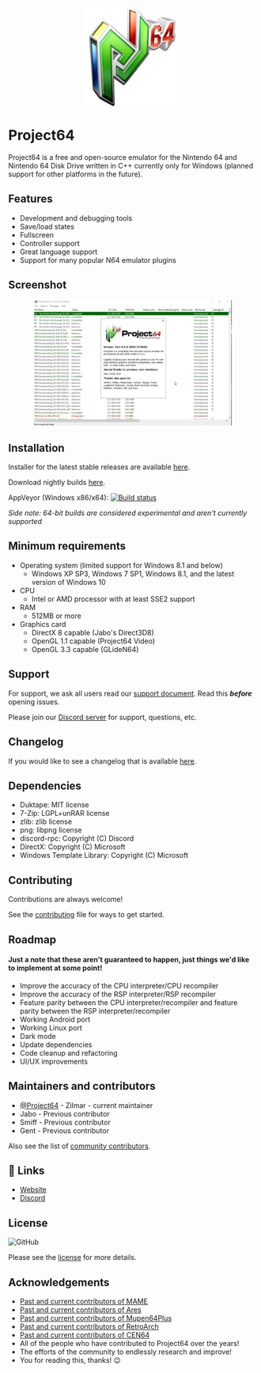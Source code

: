 <p align="center">
  <img src="./Docs/img/icon.png" alt="logo" width="200" />
</p>

# Project64

Project64 is a free and open-source emulator for the Nintendo 64 and Nintendo 64 Disk Drive written in C++ currently only for Windows (planned support for other platforms in the future).

## Features

- Development and debugging tools
- Save/load states
- Fullscreen
- Controller support
- Great language support
- Support for many popular N64 emulator plugins

## Screenshot

<p align="center">
  <img src="./Docs/img/screen.png" alt="screenshot" width="400" />
</p>

## Installation

Installer for the latest stable releases are available [here](https://www.pj64-emu.com/windows-downloads).

Download nightly builds [here](https://www.pj64-emu.com/nightly-builds).

AppVeyor (Windows x86/x64): [![Build status](https://ci.appveyor.com/api/projects/status/sbtwyhaexslyhgx3?svg=true
)](https://ci.appveyor.com/project/project64/project64/branch/develop)

*Side note: 64-bit builds are considered experimental and aren't currently supported*

## Minimum requirements

* Operating system (limited support for Windows 8.1 and below)
  * Windows XP SP3, Windows 7 SP1, Windows 8.1, and the latest version of Windows 10
* CPU
  * Intel or AMD processor with at least SSE2 support
* RAM
  * 512MB or more
* Graphics card
  * DirectX 8 capable (Jabo's Direct3D8)
  * OpenGL 1.1 capable (Project64 Video)
  * OpenGL 3.3 capable (GLideN64)

## Support

For support, we ask all users read our [support document](./Docs/SUPPORT.md). Read this ***before*** opening issues.

Please join our [Discord server](https://discord.gg/Cg3zquF) for support, questions, etc.

## Changelog

If you would like to see a changelog that is available [here](./Docs/CHANGELOG.md).

## Dependencies

- Duktape: MIT license
- 7-Zip: LGPL+unRAR license
- zlib: zlib license
- png: libpng license
- discord-rpc: Copyright (C) Discord
- DirectX: Copyright (C) Microsoft
- Windows Template Library: Copyright (C) Microsoft

## Contributing

Contributions are always welcome!

See the [contributing](./.github/CONTRIBUTING.md) file for ways to get started.

## Roadmap

#### Just a note that these aren't guaranteed to happen, just things we'd like to implement at some point!

- Improve the accuracy of the CPU interpreter/CPU recompiler
- Improve the accuracy of the RSP interpreter/RSP recompiler
- Feature parity between the CPU interpreter/recompiler and feature parity between the RSP interpreter/recompiler
- Working Android port
- Working Linux port
- Dark mode
- Update dependencies
- Code cleanup and refactoring
- UI/UX improvements

## Maintainers and contributors

- [@Project64](https://www.github.com/project64) - Zilmar - current maintainer
- Jabo - Previous contributor
- Smiff - Previous contributor
- Gent - Previous contributor

Also see the list of [community contributors](https://github.com/project64/project64/contributors).

## 🔗 Links
- [Website](https://pj64-emu.com)
- [Discord](https://discord.gg/Cg3zquF)

## License

![GitHub](https://img.shields.io/github/license/project64/project64)

Please see the [license](./license.md) for more details.

## Acknowledgements
 
 - [Past and current contributors of MAME](https://github.com/mamedev/mame)
 - [Past and current contributors of Ares](https://github.com/ares-emulator/ares)
 - [Past and current contributors of Mupen64Plus](https://github.com/mupen64plus)
 - [Past and current contributors of RetroArch](https://github.com/libretro/RetroArch)
 - [Past and current contributors of CEN64](https://github.com/n64dev/cen64)
 - All of the people who have contributed to Project64 over the years!
 - The efforts of the community to endlessly research and improve!
 - You for reading this, thanks! 😉